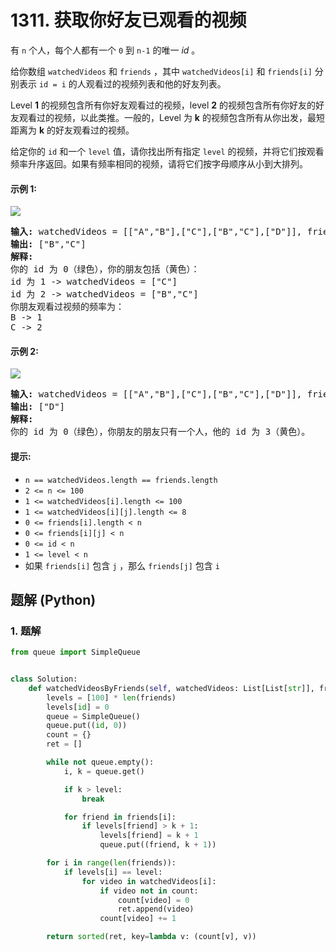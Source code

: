 # 1311. 获取你好友已观看的视频
有 `n` 个人，每个人都有一个  `0` 到 `n-1` 的唯一 *id* 。

给你数组 `watchedVideos`  和 `friends` ，其中 `watchedVideos[i]`  和 `friends[i]` 分别表示 `id = i` 的人观看过的视频列表和他的好友列表。

Level **1** 的视频包含所有你好友观看过的视频，level **2** 的视频包含所有你好友的好友观看过的视频，以此类推。一般的，Level 为 **k** 的视频包含所有从你出发，最短距离为 **k** 的好友观看过的视频。

给定你的 `id`  和一个 `level` 值，请你找出所有指定 `level` 的视频，并将它们按观看频率升序返回。如果有频率相同的视频，请将它们按字母顺序从小到大排列。

#### 示例 1:
![](https://assets.leetcode.com/uploads/2020/01/02/leetcode_friends_1.png)
<pre>
<strong>输入:</strong> watchedVideos = [["A","B"],["C"],["B","C"],["D"]], friends = [[1,2],[0,3],[0,3],[1,2]], id = 0, level = 1
<strong>输出:</strong> ["B","C"]
<strong>解释:</strong>
你的 id 为 0（绿色），你的朋友包括（黄色）：
id 为 1 -> watchedVideos = ["C"]
id 为 2 -> watchedVideos = ["B","C"]
你朋友观看过视频的频率为：
B -> 1
C -> 2
</pre>

#### 示例 2:
![](https://assets.leetcode.com/uploads/2020/01/02/leetcode_friends_2.png)
<pre>
<strong>输入:</strong> watchedVideos = [["A","B"],["C"],["B","C"],["D"]], friends = [[1,2],[0,3],[0,3],[1,2]], id = 0, level = 2
<strong>输出:</strong> ["D"]
<strong>解释:</strong>
你的 id 为 0（绿色），你朋友的朋友只有一个人，他的 id 为 3（黄色）。
</pre>

#### 提示:
* `n == watchedVideos.length == friends.length`
* `2 <= n <= 100`
* `1 <= watchedVideos[i].length <= 100`
* `1 <= watchedVideos[i][j].length <= 8`
* `0 <= friends[i].length < n`
* `0 <= friends[i][j] < n`
* `0 <= id < n`
* `1 <= level < n`
* 如果 `friends[i]` 包含 `j` ，那么 `friends[j]` 包含 `i`

## 题解 (Python)

### 1. 题解
```Python
from queue import SimpleQueue


class Solution:
    def watchedVideosByFriends(self, watchedVideos: List[List[str]], friends: List[List[int]], id: int, level: int) -> List[str]:
        levels = [100] * len(friends)
        levels[id] = 0
        queue = SimpleQueue()
        queue.put((id, 0))
        count = {}
        ret = []

        while not queue.empty():
            i, k = queue.get()

            if k > level:
                break

            for friend in friends[i]:
                if levels[friend] > k + 1:
                    levels[friend] = k + 1
                    queue.put((friend, k + 1))

        for i in range(len(friends)):
            if levels[i] == level:
                for video in watchedVideos[i]:
                    if video not in count:
                        count[video] = 0
                        ret.append(video)
                    count[video] += 1

        return sorted(ret, key=lambda v: (count[v], v))
```
